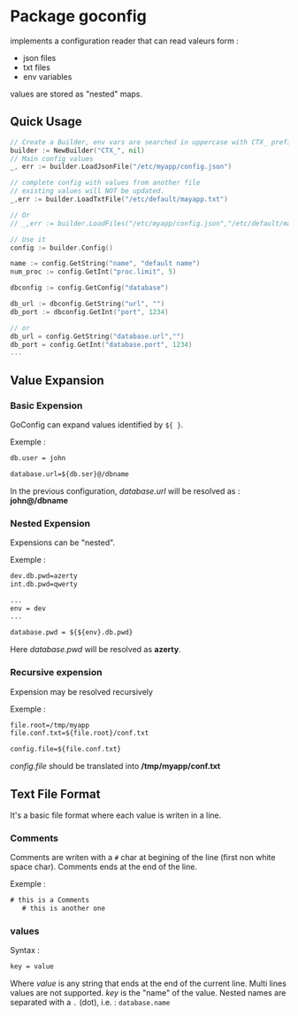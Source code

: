 # Package goconfig

implements a configuration reader that can read valeurs form :

- json files
- txt files
- env variables

values are stored as "nested" maps.

## Quick Usage

```go
// Create a Builder, env vars are searched in uppercase with CTX_ prefix.
builder := NewBuilder("CTX_", nil)
// Main config values
_, err := builder.LoadJsonFile("/etc/myapp/config.json")

// complete config with values from another file
// existing values will NOT be updated.
_,err := builder.LoadTxtFile("/etc/default/mayapp.txt")

// Or
// _,err := builder.LoadFiles("/etc/myapp/config.json","/etc/default/mayapp.txt")

// Use it
config := builder.Config()

name := config.GetString("name", "default name")
num_proc := config.GetInt("proc.limit", 5)

dbconfig := config.GetConfig("database")

db_url := dbconfig.GetString("url", "")
db_port := dbconfig.GetInt("port", 1234)

// or
db_url = config.GetString("database.url","")
db_port = config.GetInt("database.port", 1234)
...
```

## Value Expansion

### Basic Expension

GoConfig can expand values identified by `${ }`.

Exemple :

```txt
db.user = john

database.url=${db.ser}@/dbname
```

In the previous configuration, _database.url_ will be resolved as : __john@/dbname__

### Nested Expension

Expensions can be "nested".

Exemple :

```txt
dev.db.pwd=azerty
int.db.pwd=qwerty

...
env = dev
...

database.pwd = ${${env}.db.pwd}
```

Here _database.pwd_ will be resolved as __azerty__.

### Recursive expension

Expension may be resolved recursively

Exemple :

```txt
file.root=/tmp/myapp
file.conf.txt=${file.root}/conf.txt

config.file=${file.conf.txt}
```

_config.file_ should be translated into __/tmp/myapp/conf.txt__

## Text File Format

It's a basic file format where each value is writen in a line.

### Comments

Comments are writen  with a `#` char at begining of the line (first non white space char). Comments ends at the end of the line.

Exemple :

```txt
# this is a Comments
   # this is another one
```

### values

Syntax :

```txt
key = value
```

Where _value_ is any string that ends at the end of the current line. Multi lines values are not supported.
_key_ is the "name" of the value. Nested names are separated with a `.` (dot), i.e. : `database.name`
